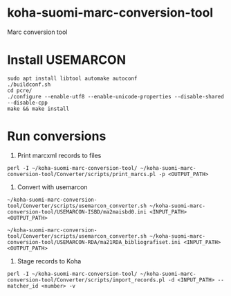 # koha-suomi-marc-conversion-tool
Marc conversion tool

# Install USEMARCON

```shell
sudo apt install libtool automake autoconf
./buildconf.sh
cd pcre/
./configure --enable-utf8 --enable-unicode-properties --disable-shared --disable-cpp
make && make install
```
# Run conversions

1. Print marcxml records to files
```shell
perl -I ~/koha-suomi-marc-conversion-tool/ ~/koha-suomi-marc-conversion-tool/Converter/scripts/print_marcs.pl -p <OUTPUT_PATH>
```
1. Convert with usemarcon
```shell
~/koha-suomi-marc-conversion-tool/Converter/scripts/usemarcon_converter.sh ~/koha-suomi-marc-conversion-tool/USEMARCON-ISBD/ma2maisbd0.ini <INPUT_PATH> <OUTPUT_PATH>
```
```shell
~/koha-suomi-marc-conversion-tool/Converter/scripts/usemarcon_converter.sh ~/koha-suomi-marc-conversion-tool/USEMARCON-RDA/ma21RDA_bibliografiset.ini <INPUT_PATH> <OUTPUT_PATH>
```
1. Stage records to Koha 
```shell
perl -I ~/koha-suomi-marc-conversion-tool/ ~/koha-suomi-marc-conversion-tool/Converter/scripts/import_records.pl -d <INPUT_PATH> --matcher_id <number> -v
```